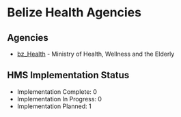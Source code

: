 # Belize Health Agencies

## Agencies

- [bz_Health](bz_Health/index.md) - Ministry of Health, Wellness and the Elderly

## HMS Implementation Status

- Implementation Complete: 0
- Implementation In Progress: 0
- Implementation Planned: 1
